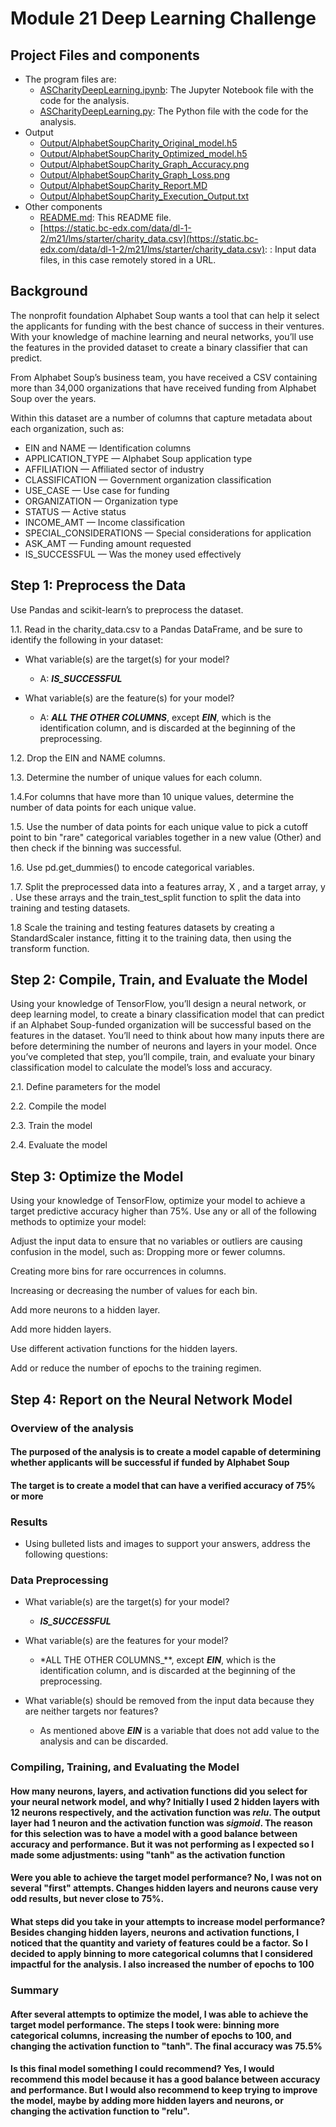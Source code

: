 # Module 21 Deep Learning Challenge

## Project Files and components

- The program files are:
  - [ASCharityDeepLearning.ipynb](ASCharityDeepLearning.ipynb): The Jupyter Notebook file with the code for the analysis.
  - [ASCharityDeepLearning.py](ASCharityDeepLearning.py): The Python file with the code for the analysis.
- Output
  - [Output/AlphabetSoupCharity_Original_model.h5](Output/AlphabetSoupCharity_Original_model.h5)
  - [Output/AlphabetSoupCharity_Optimized_model.h5](Output/AlphabetSoupCharity_Optimized_model.h5)
  - [Output/AlphabetSoupCharity_Graph_Accuracy.png](Output/AlphabetSoupCharity_Graph_Accuracy.png)
  - [Output/AlphabetSoupCharity_Graph_Loss.png](Output/AlphabetSoupCharity_Graph_Loss.png)
  - [Output/AlphabetSoupCharity_Report.MD](Output/AlphabetSoupCharity_Report.MD)
  - [Output/AlphabetSoupCharity_Execution_Output.txt](Output/AlphabetSoupCharity_Execution_Output.txt)
- Other components
  - [README.md](README.md): This README file.
  - [https://static.bc-edx.com/data/dl-1-2/m21/lms/starter/charity_data.csv](https://static.bc-edx.com/data/dl-1-2/m21/lms/starter/charity_data.csv): : Input data files, in this case remotely stored in a URL.

## Background

The nonprofit foundation Alphabet Soup wants a tool that can help it select the applicants for funding with the best chance of success in their ventures. With your knowledge of machine learning and neural networks, you’ll use the features in the provided dataset to create a binary classifier that can predict.

From Alphabet Soup’s business team, you have received a CSV containing more than 34,000 organizations that have received funding from Alphabet Soup over the years.

Within this dataset are a number of columns that capture metadata about each organization, such as:

- EIN and NAME            — Identification columns
- APPLICATION_TYPE        — Alphabet Soup application type
- AFFILIATION             — Affiliated sector of industry
- CLASSIFICATION          — Government organization classification
- USE_CASE                — Use case for funding
- ORGANIZATION            — Organization type
- STATUS                  — Active status
- INCOME_AMT              — Income classification
- SPECIAL_CONSIDERATIONS  — Special considerations for application
- ASK_AMT                 — Funding amount requested
- IS_SUCCESSFUL           — Was the money used effectively

## Step 1: Preprocess the Data

Use Pandas and scikit-learn’s to preprocess the dataset.

1.1. Read in the  charity_data.csv  to a Pandas DataFrame, and be sure to identify the following in your dataset:

- What variable(s) are the target(s) for your model? 
  - A: **_IS_SUCCESSFUL_**

- What variable(s) are the feature(s) for your model? 
  - A: **_ALL THE OTHER COLUMNS_**, except **_EIN_**, which is the identification column, and is discarded at the beginning of the preprocessing.

1.2. Drop the  EIN  and  NAME  columns.

1.3. Determine the number of unique values for each column.

1.4.For columns that have more than 10 unique values, determine the number of data points for each unique value.

1.5. Use the number of data points for each unique value to pick a cutoff point to bin "rare" categorical variables together in a new value (Other) and then check if the binning was successful.

1.6. Use  pd.get_dummies()  to encode categorical variables.

1.7. Split the preprocessed data into a features array,  X , and a target array,  y . Use these arrays and the  train_test_split  function to split the data into training and testing datasets.

1.8 Scale the training and testing features datasets by creating a StandardScaler instance, fitting it to the training data, then using the transform  function.

## Step 2: Compile, Train, and Evaluate the Model

Using your knowledge of TensorFlow, you’ll design a neural network, or deep learning model, to create a binary classification model that can predict if an Alphabet Soup-funded organization will be successful based on the features in the dataset. You’ll need to think about how many inputs there are before determining the number of neurons and layers in your model. Once you’ve completed that step, you’ll compile, train, and evaluate your binary classification model to calculate the model’s loss and accuracy.

2.1. Define parameters for the model

2.2. Compile the model

2.3. Train the model

2.4. Evaluate the model

## Step 3: Optimize the Model

Using your knowledge of TensorFlow, optimize your model to achieve a target predictive accuracy higher than 75%. Use any or all of the following methods to optimize your model:

  Adjust the input data to ensure that no variables or outliers are causing confusion in the model, such as:
  Dropping more or fewer columns.
  
  Creating more bins for rare occurrences in columns.
  
  Increasing or decreasing the number of values for each bin.
  
  Add more neurons to a hidden layer.
  
  Add more hidden layers.
  
  Use different activation functions for the hidden layers.
  
  Add or reduce the number of epochs to the training regimen.
  
## Step 4: Report on the Neural Network Model

### Overview of the analysis

#### The purposed of the analysis is to create a model capable of determining  whether applicants will be successful if funded by Alphabet Soup

#### The target is to create a model that can have a verified accuracy of 75% or more

### Results

- Using bulleted lists and images to support your answers, address the following questions:

### Data Preprocessing
  
- What variable(s) are the target(s) for your model? 
  - **_IS_SUCCESSFUL_**

- What variable(s) are the features for your model? 
  - *ALL THE OTHER COLUMNS_**, except **_EIN_**, which is the identification column, and is discarded at the beginning of the preprocessing.

- What variable(s) should be removed from the input data because they are neither targets nor features?
  - As mentioned above **_EIN_** is a variable that does not add value to the analysis and can be discarded.

### Compiling, Training, and Evaluating the Model

#### How many neurons, layers, and activation functions did you select for your neural network model, and why? Initially I used 2 hidden layers with 12 neurons respectively, and the activation function was **_relu_**. The output layer had 1 neuron and the activation function was **_sigmoid_**. The reason for this selection was to have a model with a good balance between accuracy and performance. But it was not performing as I expected so I made some adjustments: using "tanh" as the activation function

#### Were you able to achieve the target model performance? No, I was not on several "first" attempts. Changes hidden layers and neurons cause very odd results, but never close to 75%.

#### What steps did you take in your attempts to increase model performance? Besides changing hidden layers, neurons and activation functions, I noticed that the quantity and variety of features could be a factor. So I decided to apply binning to more categorical columns that I considered impactful for the analysis. I also increased the number of epochs to 100

### Summary

#### After several attempts to optimize the model, I was able to achieve the target model performance. The steps I took were: binning more categorical columns, increasing the number of epochs to 100, and changing the activation function to "tanh". The final accuracy was 75.5%

#### Is this final model something I could recommend? Yes, I would recommend this model because it has a good balance between accuracy and performance. But I would also recommend to keep trying to improve the model, maybe by adding more hidden layers and neurons, or changing the activation function to "relu".